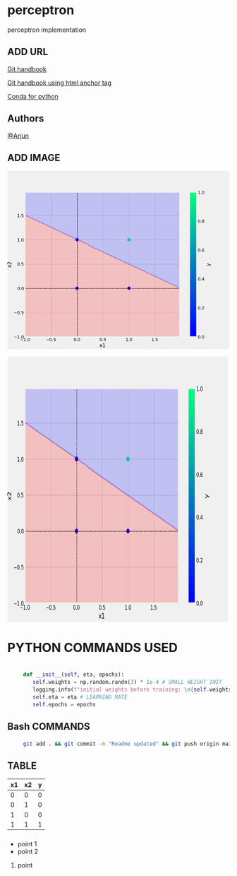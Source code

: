 # perceptron
perceptron implementation

## ADD URL

[Git handbook](https://guides.github.com/introduction/git-handbook/)

<a href="https://guides.github.com/introduction/git-handbook/)"> Git handbook using html anchor tag</a>

[Conda for python](https://www.youtube.com/watch?v=23aQdrS58e0)

## Authors

[@Arjun](https://github.com/arjunaju123)


## ADD IMAGE

![sample image](plots/and.png)

<img src="plots\and.png" alt="Image cannot be displayed" width="500" height="600">

# PYTHON COMMANDS USED

```python

     def __init__(self, eta, epochs):
        self.weights = np.random.randn(3) * 1e-4 # SMALL WEIGHT INIT
        logging.info(f"initial weights before training: \n{self.weights}")
        self.eta = eta # LEARNING RATE
        self.epochs = epochs 

```
## Bash COMMANDS

```bash
     git add . && git commit -m "Readme updated" && git push origin main
```

## TABLE

x1 | x2 | y
-|-|-
0|0|0|
0|1|0|
1|0|0|
1|1|1|

###
* point 1
* point 2
1. point



